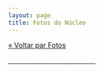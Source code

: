 ```yaml
---
layout: page
title: Fotos do Núcleo
---
```


<a href="/fotos">« Voltar par Fotos </a>

<a class="content-fotos-item content-fotos-item--photos" href="{{site.baseurl}}/img/fotos/nucleo/76221_487745174592803_1141952803_n.jpg" data-lightbox="horses" data-title="">
<img class="photos-thumb" src="{{site.baseurl}}/img/fotos/nucleo/76221_487745174592803_1141952803_n.jpg" alt="">
</a>

<a class="content-fotos-item content-fotos-item--photos" href="{{site.baseurl}}/img/fotos/nucleo/148215_505693572797963_1983410142_n.jpg" data-lightbox="horses" data-title="">
<img class="photos-thumb" src="{{site.baseurl}}/img/fotos/nucleo/148215_505693572797963_1983410142_n.jpg" alt="">
</a>

<a class="content-fotos-item content-fotos-item--photos" href="{{site.baseurl}}/img/fotos/nucleo/156039_10152435449786731_2749871595081420156_n.jpg" data-lightbox="horses" data-title="">
<img class="photos-thumb" src="{{site.baseurl}}/img/fotos/nucleo/156039_10152435449786731_2749871595081420156_n.jpg" alt="">
</a>

<a class="content-fotos-item content-fotos-item--photos" href="{{site.baseurl}}/img/fotos/nucleo/156840_557434880957165_1973828195_n.jpg" data-lightbox="horses" data-title="">
<img class="photos-thumb" src="{{site.baseurl}}/img/fotos/nucleo/156840_557434880957165_1973828195_n.jpg" alt="">
</a>

<a class="content-fotos-item content-fotos-item--photos" href="{{site.baseurl}}/img/fotos/nucleo/156879_557434804290506_1890114424_n.jpg" data-lightbox="horses" data-title="">
<img class="photos-thumb" src="{{site.baseurl}}/img/fotos/nucleo/156879_557434804290506_1890114424_n.jpg" alt="">
</a>

<a class="content-fotos-item content-fotos-item--photos" href="{{site.baseurl}}/img/fotos/nucleo/165835_447879821912672_46849054_n.jpg" data-lightbox="horses" data-title="">
<img class="photos-thumb" src="{{site.baseurl}}/img/fotos/nucleo/165835_447879821912672_46849054_n.jpg" alt="">
</a>

<a class="content-fotos-item content-fotos-item--photos" href="{{site.baseurl}}/img/fotos/nucleo/268782_450722514961736_6802035_n.jpg" data-lightbox="horses" data-title="">
<img class="photos-thumb" src="{{site.baseurl}}/img/fotos/nucleo/268782_450722514961736_6802035_n.jpg" alt="">
</a>

<a class="content-fotos-item content-fotos-item--photos" href="{{site.baseurl}}/img/fotos/nucleo/295907_251002394933750_2454718_n.jpg" data-lightbox="horses" data-title="">
<img class="photos-thumb" src="{{site.baseurl}}/img/fotos/nucleo/295907_251002394933750_2454718_n.jpg" alt="">
</a>

<a class="content-fotos-item content-fotos-item--photos" href="{{site.baseurl}}/img/fotos/nucleo/308823_252462958121027_4227793_n.jpg" data-lightbox="horses" data-title="">
<img class="photos-thumb" src="{{site.baseurl}}/img/fotos/nucleo/308823_252462958121027_4227793_n.jpg" alt="">
</a>

<a class="content-fotos-item content-fotos-item--photos" href="{{site.baseurl}}/img/fotos/nucleo/309297_446703282030326_683714373_n.jpg" data-lightbox="horses" data-title="">
<img class="photos-thumb" src="{{site.baseurl}}/img/fotos/nucleo/309297_446703282030326_683714373_n.jpg" alt="">
</a>

<a class="content-fotos-item content-fotos-item--photos" href="{{site.baseurl}}/img/fotos/nucleo/313663_451585664875421_779261359_n.jpg" data-lightbox="horses" data-title="">
<img class="photos-thumb" src="{{site.baseurl}}/img/fotos/nucleo/313663_451585664875421_779261359_n.jpg" alt="">
</a>

<a class="content-fotos-item content-fotos-item--photos" href="{{site.baseurl}}/img/fotos/nucleo/321595_253795551321101_6397153_n.jpg" data-lightbox="horses" data-title="">
<img class="photos-thumb" src="{{site.baseurl}}/img/fotos/nucleo/321595_253795551321101_6397153_n.jpg" alt="">
</a>

<a class="content-fotos-item content-fotos-item--photos" href="{{site.baseurl}}/img/fotos/nucleo/378224_449249761775678_530165914_n.jpg" data-lightbox="horses" data-title="">
<img class="photos-thumb" src="{{site.baseurl}}/img/fotos/nucleo/378224_449249761775678_530165914_n.jpg" alt="">
</a>

<a class="content-fotos-item content-fotos-item--photos" href="{{site.baseurl}}/img/fotos/nucleo/396054_449249255109062_734199602_n.jpg" data-lightbox="horses" data-title="">
<img class="photos-thumb" src="{{site.baseurl}}/img/fotos/nucleo/396054_449249255109062_734199602_n.jpg" alt="">
</a>

<a class="content-fotos-item content-fotos-item--photos" href="{{site.baseurl}}/img/fotos/nucleo/406367_446835238683797_587094671_n.jpg" data-lightbox="horses" data-title="">
<img class="photos-thumb" src="{{site.baseurl}}/img/fotos/nucleo/406367_446835238683797_587094671_n.jpg" alt="">
</a>

<a class="content-fotos-item content-fotos-item--photos" href="{{site.baseurl}}/img/fotos/nucleo/425084_557435127623807_743605031_n.jpg" data-lightbox="horses" data-title="">
<img class="photos-thumb" src="{{site.baseurl}}/img/fotos/nucleo/425084_557435127623807_743605031_n.jpg" alt="">
</a>

<a class="content-fotos-item content-fotos-item--photos" href="{{site.baseurl}}/img/fotos/nucleo/481139_450722428295078_705219831_n.jpg" data-lightbox="horses" data-title="">
<img class="photos-thumb" src="{{site.baseurl}}/img/fotos/nucleo/481139_450722428295078_705219831_n.jpg" alt="">
</a>

<a class="content-fotos-item content-fotos-item--photos" href="{{site.baseurl}}/img/fotos/nucleo/483518_557435317623788_788575513_n.jpg" data-lightbox="horses" data-title="">
<img class="photos-thumb" src="{{site.baseurl}}/img/fotos/nucleo/483518_557435317623788_788575513_n.jpg" alt="">
</a>

<a class="content-fotos-item content-fotos-item--photos" href="{{site.baseurl}}/img/fotos/nucleo/484505_451585591542095_109146549_n.jpg" data-lightbox="horses" data-title="">
<img class="photos-thumb" src="{{site.baseurl}}/img/fotos/nucleo/484505_451585591542095_109146549_n.jpg" alt="">
</a>

<a class="content-fotos-item content-fotos-item--photos" href="{{site.baseurl}}/img/fotos/nucleo/524392_446791222021532_557034770_n.jpg" data-lightbox="horses" data-title="">
<img class="photos-thumb" src="{{site.baseurl}}/img/fotos/nucleo/524392_446791222021532_557034770_n.jpg" alt="">
</a>

<a class="content-fotos-item content-fotos-item--photos" href="{{site.baseurl}}/img/fotos/nucleo/526617_451585494875438_327820983_n.jpg" data-lightbox="horses" data-title="">
<img class="photos-thumb" src="{{site.baseurl}}/img/fotos/nucleo/526617_451585494875438_327820983_n.jpg" alt="">
</a>

<a class="content-fotos-item content-fotos-item--photos" href="{{site.baseurl}}/img/fotos/nucleo/527173_447880701912584_921762648_n.jpg" data-lightbox="horses" data-title="">
<img class="photos-thumb" src="{{site.baseurl}}/img/fotos/nucleo/527173_447880701912584_921762648_n.jpg" alt="">
</a>

<a class="content-fotos-item content-fotos-item--photos" href="{{site.baseurl}}/img/fotos/nucleo/530177_451585454875442_1199548582_n.jpg" data-lightbox="horses" data-title="">
<img class="photos-thumb" src="{{site.baseurl}}/img/fotos/nucleo/530177_451585454875442_1199548582_n.jpg" alt="">
</a>

<a class="content-fotos-item content-fotos-item--photos" href="{{site.baseurl}}/img/fotos/nucleo/549542_450722551628399_700497396_n.jpg" data-lightbox="horses" data-title="">
<img class="photos-thumb" src="{{site.baseurl}}/img/fotos/nucleo/549542_450722551628399_700497396_n.jpg" alt="">
</a>

<a class="content-fotos-item content-fotos-item--photos" href="{{site.baseurl}}/img/fotos/nucleo/552614_450722571628397_1255913799_n.jpg" data-lightbox="horses" data-title="">
<img class="photos-thumb" src="{{site.baseurl}}/img/fotos/nucleo/552614_450722571628397_1255913799_n.jpg" alt="">
</a>

<a class="content-fotos-item content-fotos-item--photos" href="{{site.baseurl}}/img/fotos/nucleo/557062_447880635245924_946638618_n.jpg" data-lightbox="horses" data-title="">
<img class="photos-thumb" src="{{site.baseurl}}/img/fotos/nucleo/557062_447880635245924_946638618_n.jpg" alt="">
</a>

<a class="content-fotos-item content-fotos-item--photos" href="{{site.baseurl}}/img/fotos/nucleo/560895_451585168208804_1935456307_n.jpg" data-lightbox="horses" data-title="">
<img class="photos-thumb" src="{{site.baseurl}}/img/fotos/nucleo/560895_451585168208804_1935456307_n.jpg" alt="">
</a>

<a class="content-fotos-item content-fotos-item--photos" href="{{site.baseurl}}/img/fotos/nucleo/560898_463294580371196_484212819_n.jpg" data-lightbox="horses" data-title="">
<img class="photos-thumb" src="{{site.baseurl}}/img/fotos/nucleo/560898_463294580371196_484212819_n.jpg" alt="">
</a>

<a class="content-fotos-item content-fotos-item--photos" href="{{site.baseurl}}/img/fotos/nucleo/562694_450722634961724_1936812335_n.jpg" data-lightbox="horses" data-title="">
<img class="photos-thumb" src="{{site.baseurl}}/img/fotos/nucleo/562694_450722634961724_1936812335_n.jpg" alt="">
</a>

<a class="content-fotos-item content-fotos-item--photos" href="{{site.baseurl}}/img/fotos/nucleo/576207_446790682021586_967495683_n.jpg" data-lightbox="horses" data-title="">
<img class="photos-thumb" src="{{site.baseurl}}/img/fotos/nucleo/576207_446790682021586_967495683_n.jpg" alt="">
</a>

<a class="content-fotos-item content-fotos-item--photos" href="{{site.baseurl}}/img/fotos/nucleo/578860_449181488449172_2122016886_n.jpg" data-lightbox="horses" data-title="">
<img class="photos-thumb" src="{{site.baseurl}}/img/fotos/nucleo/578860_449181488449172_2122016886_n.jpg" alt="">
</a>

<a class="content-fotos-item content-fotos-item--photos" href="{{site.baseurl}}/img/fotos/nucleo/599698_446791178688203_1010698165_n.jpg" data-lightbox="horses" data-title="">
<img class="photos-thumb" src="{{site.baseurl}}/img/fotos/nucleo/599698_446791178688203_1010698165_n.jpg" alt="">
</a>

<a class="content-fotos-item content-fotos-item--photos" href="{{site.baseurl}}/img/fotos/nucleo/1237087_626738594026793_137433358_n.jpg" data-lightbox="horses" data-title="">
<img class="photos-thumb" src="{{site.baseurl}}/img/fotos/nucleo/1237087_626738594026793_137433358_n.jpg" alt="">
</a>

<a class="content-fotos-item content-fotos-item--photos" href="{{site.baseurl}}/img/fotos/nucleo/1237164_626872977346688_864061590_n.jpg" data-lightbox="horses" data-title="">
<img class="photos-thumb" src="{{site.baseurl}}/img/fotos/nucleo/1237164_626872977346688_864061590_n.jpg" alt="">
</a>

<a class="content-fotos-item content-fotos-item--photos" href="{{site.baseurl}}/img/fotos/nucleo/1509069_10152632439831731_3263362779548566228_n.jpg" data-lightbox="horses" data-title="">
<img class="photos-thumb" src="{{site.baseurl}}/img/fotos/nucleo/1509069_10152632439831731_3263362779548566228_n.jpg" alt="">
</a>

<a class="content-fotos-item content-fotos-item--photos" href="{{site.baseurl}}/img/fotos/nucleo/10300888_10152632440466731_1878887788047541744_n.jpg" data-lightbox="horses" data-title="">
<img class="photos-thumb" src="{{site.baseurl}}/img/fotos/nucleo/10300888_10152632440466731_1878887788047541744_n.jpg" alt="">
</a>

<a class="content-fotos-item content-fotos-item--photos" href="{{site.baseurl}}/img/fotos/nucleo/10349002_10152632439696731_3873336954657549617_n.jpg" data-lightbox="horses" data-title="">
<img class="photos-thumb" src="{{site.baseurl}}/img/fotos/nucleo/10349002_10152632439696731_3873336954657549617_n.jpg" alt="">
</a>

<a class="content-fotos-item content-fotos-item--photos" href="{{site.baseurl}}/img/fotos/nucleo/10570469_10152365393436731_2619548767722695806_n.jpg" data-lightbox="horses" data-title="">
<img class="photos-thumb" src="{{site.baseurl}}/img/fotos/nucleo/10570469_10152365393436731_2619548767722695806_n.jpg" alt="">
</a>

<a class="content-fotos-item content-fotos-item--photos" href="{{site.baseurl}}/img/fotos/nucleo/cavalgada das areias 2006.jpg" data-lightbox="horses" data-title="">
<img class="photos-thumb" src="{{site.baseurl}}/img/fotos/nucleo/cavalgada das areias 2006.jpg" alt="">
</a>

<a class="content-fotos-item content-fotos-item--photos" href="{{site.baseurl}}/img/fotos/nucleo/Cavalgada_Fazenda Santa_Clara_a_São Francisco.jpg" data-lightbox="horses" data-title="">
<img class="photos-thumb" src="{{site.baseurl}}/img/fotos/nucleo/Cavalgada_Fazenda Santa_Clara_a_São Francisco.jpg" alt="">
</a>

<a class="content-fotos-item content-fotos-item--photos" href="{{site.baseurl}}/img/fotos/nucleo/Cavalgada_para_o aniversário_do_Nico Fagundes.jpg" data-lightbox="horses" data-title="">
<img class="photos-thumb" src="{{site.baseurl}}/img/fotos/nucleo/Cavalgada_para_o aniversário_do_Nico Fagundes.jpg" alt="">
</a>

<a class="content-fotos-item content-fotos-item--photos" href="{{site.baseurl}}/img/fotos/nucleo/Edemar_Shafer_Hugo Anélio_Jose_Romeu Machry_1991.jpg" data-lightbox="horses" data-title="">
<img class="photos-thumb" src="{{site.baseurl}}/img/fotos/nucleo/Edemar_Shafer_Hugo Anélio_Jose_Romeu Machry_1991.jpg" alt="">
</a>

<a class="content-fotos-item content-fotos-item--photos" href="{{site.baseurl}}/img/fotos/nucleo/Paulo_Beck_e_ze_Walter.jpg" data-lightbox="horses" data-title="">
<img class="photos-thumb" src="{{site.baseurl}}/img/fotos/nucleo/Paulo_Beck_e_ze_Walter.jpg" alt="">
</a>

<a class="content-fotos-item content-fotos-item--photos" href="{{site.baseurl}}/img/fotos/nucleo/Inauguracao_Galpao Sitio_Sao_Francisco.jpg" data-lightbox="horses" data-title="">
<img class="photos-thumb" src="{{site.baseurl}}/img/fotos/nucleo/Inauguracao_Galpao Sitio_Sao_Francisco.jpg" alt="">
</a>

<a class="content-fotos-item content-fotos-item--photos" href="{{site.baseurl}}/img/fotos/nucleo/Leilão_Fenasul.jpg" data-lightbox="horses" data-title="">
<img class="photos-thumb" src="{{site.baseurl}}/img/fotos/nucleo/Leilão_Fenasul.jpg" alt="">
</a>

<a class="content-fotos-item content-fotos-item--photos" href="{{site.baseurl}}/img/fotos/nucleo/Nico_Fagundes_e_Za Walter-1998.jpg" data-lightbox="horses" data-title="">
<img class="photos-thumb" src="{{site.baseurl}}/img/fotos/nucleo/Nico_Fagundes_e_Za Walter-1998.jpg" alt="">
</a>
